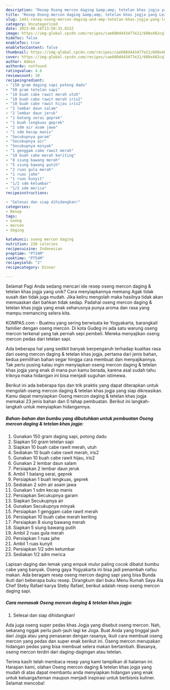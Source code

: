 ```yaml
---
description: "Resep Oseng mercon daging &amp;amp; tetelan khas jogja yang Lezat Sekali, Lezat"
title: "Resep Oseng mercon daging &amp;amp; tetelan khas jogja yang Lezat Sekali, Lezat"
slug: 1441-resep-oseng-mercon-daging-and-amp-tetelan-khas-jogja-yang-lezat-sekali-lezat
category: Uncategorized
date: 2023-06-16T13:50:33.831Z
image: https://img-global.cpcdn.com/recipes/cae680d443477e21/680x482cq70/oseng-mercon-daging-tetelan-khas-jogja-foto-resep-utama.jpg
hideToc: false
enableToc: true
enableTocContent: false
thumbnail: https://img-global.cpcdn.com/recipes/cae680d443477e21/680x482cq70/oseng-mercon-daging-tetelan-khas-jogja-foto-resep-utama.jpg
cover: https://img-global.cpcdn.com/recipes/cae680d443477e21/680x482cq70/oseng-mercon-daging-tetelan-khas-jogja-foto-resep-utama.jpg
author: Admin
authorAv: notfound
ratingvalue: 4.6
reviewcount: 10
recipeingredient:
- "150 gram daging sapi potong dadu"
- "50 gram tetelan sapi"
- "10 buah cabe rawit merah utuh"
- "10 buah cabe rawit merah iris2"
- "10 buah cabe rawit hijau iris2"
- "2 lembar daun salam"
- "2 lembar daun jeruk"
- "1 batang serai geprek"
- "1 buah lengkuas geprek"
- "2 sdm air asam jawa"
- "1 sdm kecap manis"
- "Secukupnya garam"
- "Secukupnya air"
- "Secukupnya minyak"
- "1 genggam cabe rawit merah"
- "10 buah cabe merah keriting"
- "8 siung bawang merah"
- "5 siung bawang putih"
- "2 ruas gula merah"
- "1 ruas jahe"
- "1 ruas kunyit"
- "1/2 sdm ketumbar"
- "1/2 sdm merica"
recipeinstructions:

- "Selesai dan siap dihidangkan!"
categories:
- Resep
tags:
- oseng
- mercon
- daging

katakunci: oseng mercon daging 
nutrition: 220 calories
recipecuisine: Indonesian
preptime: "PT34M"
cooktime: "PT54M"
recipeyield: "2"
recipecategory: Dinner

---
```



Selamat Pagi Anda sedang mencari ide resep oseng mercon daging &amp; tetelan khas jogja yang unik? Cara menyiapkannya memang Agak tidak susah dan tidak juga mudah. Jika keliru mengolah maka hasilnya tidak akan memuaskan dan bahkan tidak sedap. Padahal oseng mercon daging &amp; tetelan khas jogja yang enak seharusnya punya aroma dan rasa yang mampu memancing selera kita.


KOMPAS.com - Buatmu yang sering berwisata ke Yogyakarta, barangkali familier dengan oseng mercon. Di kota Gudeg ini ada satu warung oseng mercon terkenal yang tak pernah sepi pembeli. Mereka menyajikan oseng mercon pedas dari tetelan sapi.

Ada beberapa hal yang sedikit banyak berpengaruh terhadap kualitas rasa dari oseng mercon daging &amp; tetelan khas jogja, pertama dari jenis bahan, kedua pemilihan bahan segar hingga cara membuat dan menyajikannya. Tak perlu pusing kalau ingin menyiapkan oseng mercon daging &amp; tetelan khas jogja yang enak di mana pun kamu berada, karena asal sudah tahu triknya maka hidangan ini bisa menjadi suguhan istimewa.


Berikut ini ada beberapa tips dan trik praktis yang dapat diterapkan untuk mengolah oseng mercon daging &amp; tetelan khas jogja yang siap dikreasikan. Kamu dapat menyiapkan Oseng mercon daging &amp; tetelan khas jogja memakai 23 jenis bahan dan 0 tahap pembuatan. Berikut ini langkah-langkah untuk menyiapkan hidangannya.

<!--inarticleads1-->

##### Bahan-bahan dan bumbu yang dibutuhkan untuk pembuatan Oseng mercon daging &amp; tetelan khas jogja:

1. Gunakan 150 gram daging sapi, potong dadu
1. Siapkan 50 gram tetelan sapi
1. Siapkan 10 buah cabe rawit merah, utuh
1. Sediakan 10 buah cabe rawit merah, iris2
1. Gunakan 10 buah cabe rawit hijau, iris2
1. Gunakan 2 lembar daun salam
1. Persiapkan 2 lembar daun jeruk
1. Ambil 1 batang serai, geprek
1. Persiapkan 1 buah lengkuas, geprek
1. Sediakan 2 sdm air asam jawa
1. Gunakan 1 sdm kecap manis
1. Persiapkan Secukupnya garam
1. Siapkan Secukupnya air
1. Gunakan Secukupnya minyak
1. Persiapkan 1 genggam cabe rawit merah
1. Persiapkan 10 buah cabe merah keriting
1. Persiapkan 8 siung bawang merah
1. Siapkan 5 siung bawang putih
1. Ambil 2 ruas gula merah
1. Persiapkan 1 ruas jahe
1. Ambil 1 ruas kunyit
1. Persiapkan 1/2 sdm ketumbar
1. Sediakan 1/2 sdm merica


Lapisan daging dan lemak yang empuk mulur paling cocok dibalut bumbu cabe yang banyak. Oseng gaya Yogyakarta ini bisa jadi penambah nafsu makan. Ada beragam resep oseng mercon daging sapi yang bisa Bunda ikuti dari beberapa buku resep. Dirangkum dari buku Menu Rumah Saya Ala Chef Steby Rafael karya Steby Rafael, berikut adalah resep oseng mercon daging sapi. 

<!--inarticleads2-->

##### Cara memasak Oseng mercon daging &amp; tetelan khas jogja:


1. Selesai dan siap dihidangkan!

Ada juga oseng super pedas khas Jogja yang disebut oseng mercon. Nah, sekarang nggak perlu jauh-jauh lagi ke Joga. Buat Anda yang tinggal jauh dari Jogja atau yang penasaran dengan rasanya, ikuti cara membuat oseng mercon yang pedas dan super enak berikut ini. Oseng mercon merupakan hidangan pedas yang bisa membuat selera makan bertambah. Biasanya, oseng mercon terdiri dari daging-dagingan atau tetelan. 

Terima kasih telah membaca resep yang kami tampilkan di halaman ini. Harapan kami, olahan Oseng mercon daging &amp; tetelan khas jogja yang mudah di atas dapat membantu anda menyiapkan hidangan yang enak untuk keluarga/teman maupun menjadi inspirasi untuk berbisnis kuliner. Selamat mencoba!
